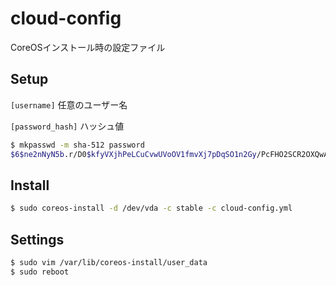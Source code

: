 # cloud-config
CoreOSインストール時の設定ファイル

## Setup
`[username]` 任意のユーザー名

`[password_hash]` ハッシュ値

```bash
$ mkpasswd -m sha-512 password
$6$ne2nNyN5b.r/D0$kfyVXjhPeLCuCvwUVoOV1fmvXj7pDqSO1n2Gy/PcFHO2SCR2OXQwA0Cb3YWQOD2P8kiA1gL/OHX1tFkuAS.Nk/
```

## Install
```bash
$ sudo coreos-install -d /dev/vda -c stable -c cloud-config.yml
```

## Settings
```bash
$ sudo vim /var/lib/coreos-install/user_data
$ sudo reboot
```

